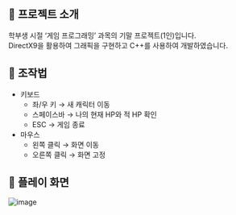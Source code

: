 ## 📌 프로젝트 소개  
학부생 시절 ‘게임 프로그래밍’ 과목의 기말 프로젝트(1인)입니다.  
DirectX9을 활용하여 그래픽을 구현하고 C++를 사용하여 개발하였습니다.

## 📌 조작법  
- 키보드  
    - 좌/우 키 → 새 캐릭터 이동  
    - 스페이스바 → 나의 현재 HP와 적 HP 확인  
    - ESC → 게임 종료  
- 마우스  
    - 왼쪽 클릭 → 화면 이동  
    - 오른쪽 클릭 → 화면 고정

 ## 📌 플레이 화면  
 ![image](https://github.com/user-attachments/assets/9230a021-d125-4c6b-aa21-efc1ec97f799)
